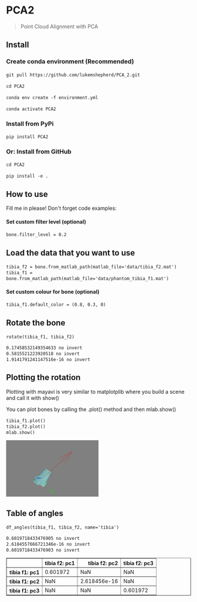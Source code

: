 # PCA2 
> Point Cloud Alignment with PCA


## Install

### Create conda environment (Recommended)

`git pull https://github.com/lukemshepherd/PCA_2.git`

`cd PCA2`

`conda env create -f environment.yml`

`conda activate PCA2`

### Install from PyPi

`pip install PCA2`

### Or: Install from GitHub

`cd PCA2`

`pip install -e .`

## How to use

Fill me in please! Don't forget code examples:

#### Set custom filter level (optional)

```
bone.filter_level = 0.2
```

## Load the data that you want to use

```
tibia_f2 = bone.from_matlab_path(matlab_file='data/tibia_f2.mat')
tibia_f1 = bone.from_matlab_path(matlab_file='data/phantom_tibia_f1.mat')
```

#### Set custom colour for bone (optional)

```
tibia_f1.default_color = (0.8, 0.3, 0)
```

## Rotate the bone

```
rotate(tibia_f1, tibia_f2)
```

    0.17458532149354633 no invert
    0.5815521223920518 no invert
    1.9141791241147516e-16 no invert


## Plotting the rotation

Plotting with mayavi is very similar to matplotplib where you build a scene and call it with show()

You can plot bones by calling the .plot() method and then mlab.show()

```
tibia_f1.plot()
tibia_f2.plot()
mlab.show()
```

<div> 
    <img src="docs/images/aligned.png" width="50%"> 
</div>

## Table of angles

```
df_angles(tibia_f1, tibia_f2, name='tibia')
```

    0.6019718433476905 no invert
    2.6184557666721346e-16 no invert
    0.6019718433476903 no invert





<div>
<style scoped>
    .dataframe tbody tr th:only-of-type {
        vertical-align: middle;
    }

    .dataframe tbody tr th {
        vertical-align: top;
    }

    .dataframe thead th {
        text-align: right;
    }
</style>
<table border="1" class="dataframe">
  <thead>
    <tr style="text-align: right;">
      <th></th>
      <th>tibia f2: pc1</th>
      <th>tibia f2: pc2</th>
      <th>tibia f2: pc3</th>
    </tr>
  </thead>
  <tbody>
    <tr>
      <th>tibia f1: pc1</th>
      <td>0.601972</td>
      <td>NaN</td>
      <td>NaN</td>
    </tr>
    <tr>
      <th>tibia f1: pc2</th>
      <td>NaN</td>
      <td>2.618456e-16</td>
      <td>NaN</td>
    </tr>
    <tr>
      <th>tibia f1: pc3</th>
      <td>NaN</td>
      <td>NaN</td>
      <td>0.601972</td>
    </tr>
  </tbody>
</table>
</div>


